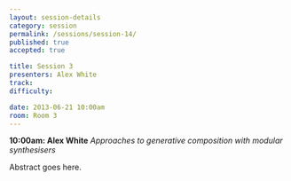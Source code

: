 ```yaml
---
layout: session-details
category: session
permalink: /sessions/session-14/
published: true
accepted: true

title: Session 3
presenters: Alex White
track:
difficulty:

date: 2013-06-21 10:00am
room: Room 3
---
```


**10:00am: Alex White**
_Approaches to generative composition with modular synthesisers_

Abstract goes here.
